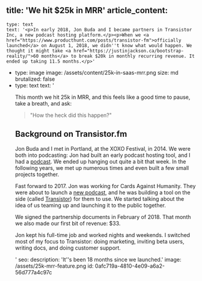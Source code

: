 title: 'We hit $25k in MRR'
article_content:
  -
    type: text
    text: '<p>In early 2018, Jon Buda and I became partners in Transistor Inc, a new podcast hosting platform.</p><p>When we <a href="https://www.producthunt.com/posts/transistor-fm">officially launched</a> on August 1, 2018, we didn''t know what would happen. We thought it might take <a href="https://justinjackson.ca/bootstrap-reality/">60 months</a> to break $20k in monthly recurring revenue. It ended up taking 11.5 months.</p>'
  -
    type: image
    image: /assets/content/25k-in-saas-mrr.png
    size: md
    brutalized: false
  -
    type: text
    text: '<p>This month we hit 25k in MRR, and this feels like a good time to pause, take a breath, and ask:</p><blockquote><p>"How the heck did this happen?"</p></blockquote><h2>Background on Transistor.fm</h2><p>Jon Buda and I met in Portland, at the XOXO Festival, in 2014. We were both into podcasting: Jon had built an early podcast hosting tool, and I had a <a href="https://www.productpeople.tv/">podcast</a>. We ended up hanging out quite a bit that week. In the following years, we met up numerous times and even built a few small projects together.</p><p>Fast forward to 2017. Jon was working for Cards Against Humanity. They were about to launch a <a href="https://www.thegoodnewspodcast.fm/">new podcast</a>, and he was building a tool on the side (called <a href="https://transistor.fm/?via=justin">Transistor</a>) for them to use. We started talking about the idea of us teaming up and launching it to the public together.</p><p>We signed the partnership documents in February of 2018. That month we also made our first bit of revenue: $33.</p><p>Jon kept his full-time job and worked nights and weekends. I switched most of my focus to Transistor: doing marketing, inviting beta users, writing docs, and doing customer support.</p>'
seo:
  description: 'It''s been 18 months since we launched.'
  image: /assets/25k-mrr-feature.png
id: 0afc719a-4810-4e09-a6a2-56d777a4c97c

